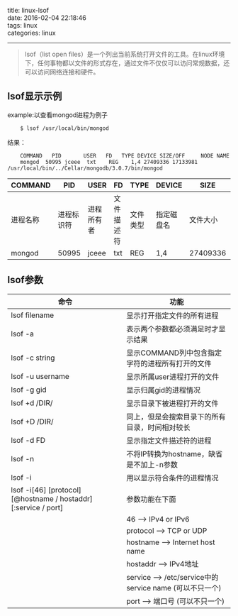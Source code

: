 title: linux-lsof  
date: 2016-02-04 22:18:46  
tags: linux    
categories: linux  

---

>lsof（list open files）是一个列出当前系统打开文件的工具。在linux环境下，任何事物都以文件的形式存在，通过文件不仅仅可以访问常规数据，还可以访问网络连接和硬件。

## lsof显示示例

example:以查看mongod进程为例子

```
	$ lsof /usr/local/bin/mongod
```

结果：

```
	COMMAND   PID       USER   FD   TYPE DEVICE SIZE/OFF     NODE NAME  
	mongod  50995 jceee  txt    REG    1,4 27409336 17133981 /usr/local/bin/../Cellar/mongodb/3.0.7/bin/mongod
```

|COMMAND |PID |USER| FD |TYPE |DEVICE |SIZE |NODE| NAME|
|---|---|---|---|---|---|---|---|---|
|进程名称|进程标识符|进程所有者|文件描述符|文件类型|指定磁盘名|文件大小|索引节点|打开文件的确切名称|
|	mongod|  50995| jceee|  txt|    REG|    1,4 |27409336| 17133981| /usr/local/bin/../Cellar/mongodb/3.0.7/bin/mongod|

## lsof参数

|命令|功能|
|---|---|
|lsof filename |显示打开指定文件的所有进程|
|lsof -a| 表示两个参数都必须满足时才显示结果|
|lsof -c string| 显示COMMAND列中包含指定字符的进程所有打开的文件|
|lsof -u username |显示所属user进程打开的文件|
|lsof -g gid |显示归属gid的进程情况|
|lsof +d /DIR/| 显示目录下被进程打开的文件|
|lsof +D /DIR/| 同上，但是会搜索目录下的所有目录，时间相对较长|
|lsof -d FD |显示指定文件描述符的进程
|lsof -n |不将IP转换为hostname，缺省是不加上-n参数
|lsof -i |用以显示符合条件的进程情况
|lsof -i[46] [protocol][@hostname / hostaddr][:service / port]|参数功能在下面|
||46 --> IPv4 or IPv6|
||protocol --> TCP or UDP|
||hostname --> Internet host name|
||hostaddr --> IPv4地址|
||service --> /etc/service中的 service name (可以不只一个)|
||port --> 端口号 (可以不只一个)|
